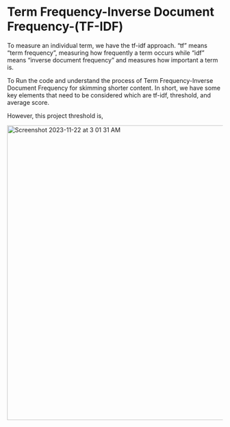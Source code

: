 # Term Frequency-Inverse Document Frequency-(TF-IDF)

To measure an individual term, we have the tf-idf approach. “tf” means “term frequency”, measuring how frequently a term occurs while “idf” means “inverse document frequency” and measures how important a term is.
 
To Run the code and understand the process of Term Frequency-Inverse Document Frequency for skimming shorter content. In short, we have some key elements that need to be considered which are tf-idf, threshold, and average score.

However, this project threshold is,

<img width="688" alt="Screenshot 2023-11-22 at 3 01 31 AM" src="https://github.com/BorHan-U/Term-Frequency--Inverse-Document-Frequency--TFIDF/assets/55747898/5646647c-a44c-4cbb-9d76-19cdf31ccff8">


